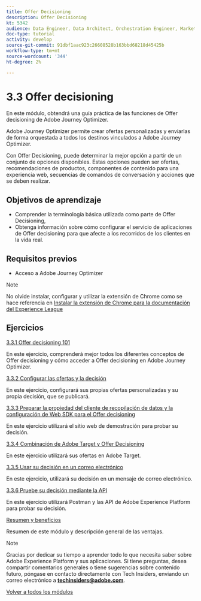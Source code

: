 ```yaml
---
title: Offer Decisioning
description: Offer Decisioning
kt: 5342
audience: Data Engineer, Data Architect, Orchestration Engineer, Marketer
doc-type: tutorial
activity: develop
source-git-commit: 91dbf1aac923c26608528b163bbd68218d45425b
workflow-type: tm+mt
source-wordcount: '344'
ht-degree: 2%

---
```


# 3.3 Offer decisioning

En este módulo, obtendrá una guía práctica de las funciones de Offer decisioning de Adobe Journey Optimizer.

Adobe Journey Optimizer permite crear ofertas personalizadas y enviarlas de forma orquestada a todos los destinos vinculados a Adobe Journey Optimizer.

Con Offer Decisioning, puede determinar la mejor opción a partir de un conjunto de opciones disponibles. Estas opciones pueden ser ofertas, recomendaciones de productos, componentes de contenido para una experiencia web, secuencias de comandos de conversación y acciones que se deben realizar.

## Objetivos de aprendizaje

- Comprender la terminología básica utilizada como parte de Offer Decisioning,
- Obtenga información sobre cómo configurar el servicio de aplicaciones de Offer decisioning para que afecte a los recorridos de los clientes en la vida real.

## Requisitos previos

- Acceso a Adobe Journey Optimizer

>[!NOTE]
>
>No olvide instalar, configurar y utilizar la extensión de Chrome como se hace referencia en [Instalar la extensión de Chrome para la documentación del Experience League](../../getting-started/gettingstarted/ex1.md)

## Ejercicios

[3.3.1 Offer decisioning 101](./ex1.md)

En este ejercicio, comprenderá mejor todos los diferentes conceptos de Offer decisioning y cómo acceder a Offer decisioning en Adobe Journey Optimizer.

[3.3.2 Configurar las ofertas y la decisión](./ex2.md)

En este ejercicio, configurará sus propias ofertas personalizadas y su propia decisión, que se publicará.

[3.3.3 Preparar la propiedad del cliente de recopilación de datos y la configuración de Web SDK para el Offer decisioning](./ex3.md)

En este ejercicio utilizará el sitio web de demostración para probar su decisión.

[3.3.4 Combinación de Adobe Target y Offer Decisioning](./ex4.md)

En este ejercicio utilizará sus ofertas en Adobe Target.

[3.3.5 Usar su decisión en un correo electrónico](./ex5.md)

En este ejercicio, utilizará su decisión en un mensaje de correo electrónico.

[3.3.6 Pruebe su decisión mediante la API](./ex6.md)

En este ejercicio utilizará Postman y las API de Adobe Experience Platform para probar su decisión.

[Resumen y beneficios](./summary.md)

Resumen de este módulo y descripción general de las ventajas.

>[!NOTE]
>
>Gracias por dedicar su tiempo a aprender todo lo que necesita saber sobre Adobe Experience Platform y sus aplicaciones. Si tiene preguntas, desea compartir comentarios generales o tiene sugerencias sobre contenido futuro, póngase en contacto directamente con Tech Insiders, enviando un correo electrónico a **techinsiders@adobe.com**.

[Volver a todos los módulos](../../../overview.md)

